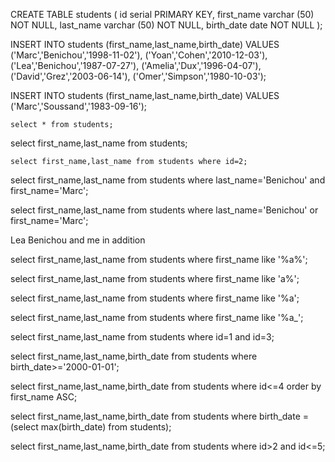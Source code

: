  <!-- Exercise 1 -->

<!-- Create
Create a database named bootcamp.
Create a table students.
Add the columns: id, last_name, first_name, birth_date.
The id has to be auto_incremented.
You have to choose the best data type for each column.
To help you, here is the data that you will have to insert. (How to we insert date to a table?) -->

CREATE TABLE students (
	id serial PRIMARY KEY,
	first_name varchar (50) NOT NULL,
    last_name varchar (50) NOT NULL,
    birth_date date NOT NULL
);

<!-- Insert
Insert the above data to the table. Find a way to make it quick. -->

INSERT INTO 
    students (first_name,last_name,birth_date)
VALUES
    ('Marc','Benichou','1998-11-02'),
    ('Yoan','Cohen','2010-12-03'),
    ('Lea','Benichou','1987-07-27'),
    ('Amelia','Dux','1996-04-07'),
    ('David','Grez','2003-06-14'),
    ('Omer','Simpson','1980-10-03');

<!-- Insert your last_name, first_name and birth_date in the table. (Check the id of this new row) -->
INSERT INTO 
    students (first_name,last_name,birth_date)
VALUES
    ('Marc','Soussand','1983-09-16');

<!-- Select
1. Fetch all the data from the table. -->
    select * from students;

<!-- 2. Fetch all the students first_name and last_name. -->
select first_name,last_name from students;

<!-- 3.For the following questions, only fetch the first_name and last_name of the students.
3.1. Fetch the student which id is equal to 2. -->
    select first_name,last_name from students where id=2;

<!-- 3.2 Fetch the student with the last_name Benichou AND the first_name Marc. -->
select first_name,last_name from students where last_name='Benichou' and first_name='Marc'; 

<!-- 3.3 Fetch the students with the last_name Benichou OR the first_name Marc. -->
select first_name,last_name from students where last_name='Benichou' or first_name='Marc'; 

<!-- 3.4 Check the difference between the request 2 and 3. -->
Lea Benichou and me in addition

<!-- 3.5 Fetch the students which first_name contains the letter a. -->
select first_name,last_name from students where first_name like '%a%';

<!-- 3.6 Fetch the students which first_name starts with the letter a. -->
select first_name,last_name from students where first_name like 'a%';

<!-- Audelia is fetched only if we put A and not a, there will be some trick about upper case to see later-->

<!-- 3.7 Fetch the students which first_name ends with the letter a. -->
select first_name,last_name from students where first_name like '%a';

<!-- 3.8 Fetch the students where the second to last letter of the first_name is a (Example: Leah). -->
select first_name,last_name from students where first_name like '%a_';

<!-- 3.9 Fetch the students which the id are 1 AND 3 -->
  select first_name,last_name from students where id=1 and id=3;
  <!-- returns nothing, id is a unique key -->

  <!-- 4. Fetch the students, which birth_date is equal or after the 1/01/2000. (show their first_name, last_name and birth_date) -->
  select first_name,last_name,birth_date from students where birth_date>='2000-01-01';


<!-- Ninja questions -->
<!-- Fetch the first four students. You have to order the answer by last_name alphabetically. -->
select first_name,last_name,birth_date from students where id<=4 order by first_name ASC;

 <!-- Fetch the birth_date of the youngest student. -->
 select first_name,last_name,birth_date from students where birth_date = (select max(birth_date) from students);

<!-- Fetch three students, skipping the first two students. -->
select first_name,last_name,birth_date from students where id>2 and id<=5;
